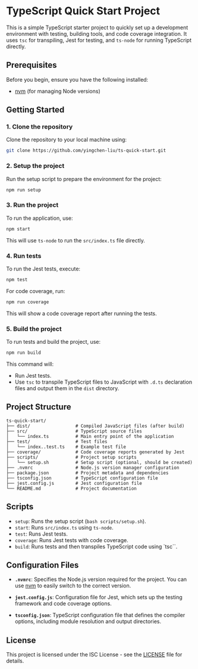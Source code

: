
# TypeScript Quick Start Project

This is a simple TypeScript starter project to quickly set up a development environment with testing, building tools, and code coverage integration. It uses `tsc` for transpiling, Jest for testing, and `ts-node` for running TypeScript directly.

## Prerequisites

Before you begin, ensure you have the following installed:

- [nvm](https://github.com/nvm-sh/nvm) (for managing Node versions)

## Getting Started

### 1. Clone the repository

Clone the repository to your local machine using:

```bash
git clone https://github.com/yingchen-liu/ts-quick-start.git
```

### 2. Setup the project

Run the setup script to prepare the environment for the project:

```bash
npm run setup
```

### 3. Run the project

To run the application, use:

```bash
npm start
```

This will use `ts-node` to run the `src/index.ts` file directly.

### 4. Run tests

To run the Jest tests, execute:

```bash
npm test
```

For code coverage, run:

```bash
npm run coverage
```

This will show a code coverage report after running the tests.


### 5. Build the project

To run tests and build the project, use:

```bash
npm run build
```

This command will:
- Run Jest tests.
- Use `tsc` to transpile TypeScript files to JavaScript with `.d.ts` declaration files and output them in the `dist` directory.


## Project Structure

```
ts-quick-start/
├── dist/                 # Compiled JavaScript files (after build)
├── src/                  # TypeScript source files
│   └── index.ts          # Main entry point of the application
├── test/                 # Test files
│   └── index..test.ts    # Example test file
├── coverage/             # Code coverage reports generated by Jest
├── scripts/              # Project setup scripts
│   └── setup.sh          # Setup script (optional, should be created)
├── .nvmrc                # Node.js version manager configuration
├── package.json          # Project metadata and dependencies
├── tsconfig.json         # TypeScript configuration file
├── jest.config.js        # Jest configuration file
└── README.md             # Project documentation
```

## Scripts

- `setup`: Runs the setup script (`bash scripts/setup.sh`).
- `start`: Runs `src/index.ts` using `ts-node`.
- `test`: Runs Jest tests.
- `coverage`: Runs Jest tests with code coverage.
- `build`: Runs tests and then transpiles TypeScript code using `tsc``.

## Configuration Files

- **`.nvmrc`**: Specifies the Node.js version required for the project. You can use [nvm](https://github.com/nvm-sh/nvm) to easily switch to the correct version.
  
- **`jest.config.js`**: Configuration file for Jest, which sets up the testing framework and code coverage options.

- **`tsconfig.json`**: TypeScript configuration file that defines the compiler options, including module resolution and output directories.

## License

This project is licensed under the ISC License - see the [LICENSE](LICENSE) file for details.
